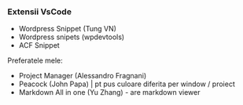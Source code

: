 ### Extensii VsCode

- Wordpress Snippet (Tung VN)
- Wordpress snipets (wpdevtools)
- ACF Snippet

Preferatele mele:
- Project Manager (Alessandro Fragnani)
- Peacock (John Papa) | pt pus culoare diferita per window / proiect
- Markdown All in one (Yu Zhang) - are markdown viewer

